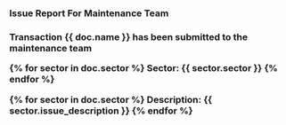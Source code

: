 <h3>Issue Report For Maintenance Team<h3>

<p>Transaction {{ doc.name }} has been submitted to the maintenance team<p>

{% for sector in doc.sector %}
Sector: {{ sector.sector }}
{% endfor %}

{% for sector in doc.sector %}
Description: {{ sector.issue_description }}
{% endfor %}